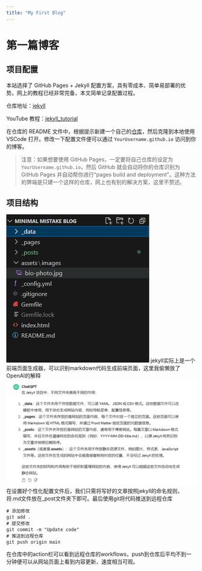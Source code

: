 ```yaml
---
title: "My First Blog"
---
```


# 第一篇博客

## 项目配置

本站选择了 GitHub Pages + Jekyll 配置方案，具有零成本、简单易部署的优势。网上的教程已经非常完备，本文简单记录配置过程。

仓库地址：[jekyll](https://github.com/mmistakes/minimal-mistakes)

YouTube 教程：[jekyll_tutorial](https://www.youtube.com/watchv=LfP7Y9Ja6Qc&list=PLLAZ4kZ9dFpOPV5C5Ay0pHaa0RJFhcmcB&index=4)

在仓库的 README 文件中，根据提示新建一个自己的[仓库](https://github.com/new?template_name=mm-github-pages-starter&template_owner=mmistakes)，然后克隆到本地使用 VSCode 打开。修改一下配置文件便可以通过 `YourUsername.github.io` 访问到你的博客。

> 注意：如果想要使用 GitHub Pages，一定要将自己仓库的设定为 `YourUsername.github.io`，然后 GitHub 就会自动将你的仓库识别为 GitHub Pages 并自动帮你进行“pages build and deployment”。这种方法的弊端是只建一个这样的仓库，网上也有别的解决方案，这里不赘述。


## 项目结构
<img src="assets/images/20240222005101.png">
jekyll实际上是一个前端页面生成器，可以识别markdown代码生成前端页面，这里我偷懒放了OpenAI的解释
<img src="assets/images/20240222010320.png">
在设置好个性化配置文件后，我们只需将写好的文章按照jekyll的命名规则，将.md文件放在_post文件夹下即可。最后使用git将代码推送到远程仓库

```
# 添加修改
git add .
# 提交修改
git commit -m "Update code"
# 推送到远程仓库
git push origin main
```

在仓库中的action栏可以看到远程仓库的workflows，push到仓库后平均不到一分钟便可以从网站页面上看到内容更新，速度相当可观。